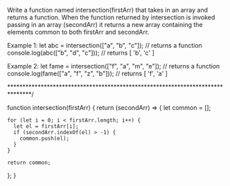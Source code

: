 Write a function named intersection(firstArr) that takes in an array and
returns a function. When the function returned by intersection is invoked
passing in an array (secondArr) it returns a new array containing the elements
common to both firstArr and secondArr.

Example 1:
let abc = intersection(["a", "b", "c"]); // returns a function
console.log(abc(["b", "d", "c"])); // returns [ 'b', 'c' ]

Example 2:
let fame = intersection(["f", "a", "m", "e"]); // returns a function
console.log(fame(["a", "f", "z", "b"])); // returns [ 'f', 'a' ]

*******************************************************************************/

function intersection(firstArr) {
  return (secondArr) => {
    let common = [];

    for (let i = 0; i < firstArr.length; i++) {
      let el = firstArr[i];
      if (secondArr.indexOf(el) > -1) {
        common.push(el);
      }
    }

    return common;
  };
}
